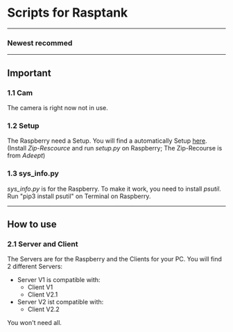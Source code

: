 # Scripts for Rasptank
---
### Newest recommed
--- 
## Important
### 1.1 Cam 
The camera is right now not in use.

### 1.2 Setup
The Raspberry need a Setup. You will find a automatically Setup [here](https://www.adeept.com/learn/detail-34.html).
(Install _Zip-Rescource_ and run _setup.py_ on Raspberry; The Zip-Recourse is from _Adeept_) 

### 1.3 sys_info.py
_sys_info.py_ is for the Raspberry. 
To make it work, you need to install _psutil_. Run "pip3 install psutil" on Terminal on Raspberry. 

---

## How to use
### 2.1 Server and Client
The Servers are for the Raspberry and the Clients for your PC. 
You will find 2 different Servers:
+ Server V1 is compatible with:
    + Client V1
    + Client V2.1
+ Server V2 ist compatible with:
    + Client V2.2

You won't need all. 
